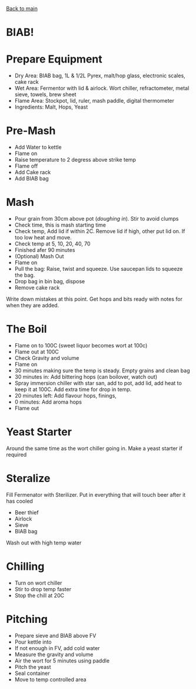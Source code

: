 [Back to main](https://gist.github.com/joejag/8956974)

# BIAB!

# Prepare Equipment

* Dry Area: BIAB bag, 1L & 1/2L Pyrex, malt/hop glass, electronic scales, cake rack
* Wet Area: Fermentor with lid & airlock. Wort chiller, refractometer, metal sieve, towels, brew sheet
* Flame Area: Stockpot, lid, ruler, mash paddle, digital thermometer
* Ingredients: Malt, Hops, Yeast
 
# Pre-Mash

* Add Water to kettle
* Flame on
* Raise temperature to 2 degress above strike temp
* Flame off
* Add Cake rack
* Add BIAB bag

# Mash

* Pour grain from 30cm above pot (*doughing in*). Stir to avoid clumps
* Check time, this is mash starting time
* Check temp, Add lid if within 2C. Remove lid if high, other put lid on. If too low heat and move.
* Check temp at 5, 10, 20, 40, 70
* Finished afer 90 minutes
* (Optional) Mash Out
* Flame on
* Pull the bag: Raise, twist and squeeze. Use saucepan lids to squeeze the bag.
* Drop bag in bin bag, dispose
* Remove cake rack

Write down mistakes at this point. Get hops and bits ready with notes for when they are added.

# The Boil

* Flame on to 100C (sweet liquor becomes wort at 100c)
* Flame out at 100C
* Check Gravity and volume
* Flame on
* 30 minutes making sure the temp is steady. Empty grains and clean bag
* 30 minutes in: Add bittering hops (can boilover, watch out)
* Spray immersion chiller with star san, add to pot, add lid, add heat to keep it at 100C. Add extra time for drop in temp.
* 20 minutes left: Add flavour hops, finings, 
* 0 minutes: Add aroma hops
* Flame out

# Yeast Starter

Around the same time as the wort chiller going in. Make a yeast starter if required

# Steralize

Fill Fermenator with Sterilizer. Put in everything that will touch beer after it has cooled

* Beer thief
* Airlock
* Sieve
* BIAB bag

Wash out with high temp water

# Chilling

* Turn on wort chiller
* Stir to drop temp faster
* Stop the chill at 20C

# Pitching

* Prepare sieve and BIAB above FV
* Pour kettle into
* If not enough in FV, add cold water
* Measure the gravity and volume
* Air the wort for 5 minutes using paddle
* Pitch the yeast
* Seal container
* Move to temp controlled area
